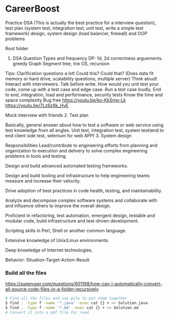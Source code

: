 # CareerBoost
Practice DSA (This is actually the best practice for a interview question), test plan (system test, integration test, unit test, write a simple test framework) design, system design (load balancer, firewall) and OOP problems

Root folder

1. DSA
   Question Types and frequency
    DP: 1d, 2d correctness arguements. greedy
    Graph
    Segment tree, trie
    OS, recursion

 Tips:
 Clarification questions a lot! Could this? Could that? (Does data fit memory or hard drive, scalability questions, multiple server)
 Think aloud! Interact with interviewers.
 Talk before write.
 How would you unit test your code, come up with a test case and edge case. Run a test case loudly.
 End to end, integration, load and performance, security tests
 Know the time and space complexity
 Bug free
 https://youtu.be/ko-KkSmp-Lk
 https://youtu.be/7Lz6z9k_HvE

 Mock interview with friends
2. Test plan

Basically, general answer about how to test a software or web service using test knowledge from all angles.
Unit test, integration test, system test(end to end client side test, selenium for web APP) 
3. System design

Responsibilities
Lead/contribute to engineering efforts from planning and organization to execution and delivery to solve complex engineering problems in tools and testing.

Design and build advanced automated testing frameworks.

Design and build tooling and infrastructure to help engineering teams measure and increase their velocity.

Drive adoption of best practices in code health, testing, and maintainability.

Analyze and decompose complex software systems and collaborate with and influence others to improve the overall design.

Proficient in refactoring, test automation, emergent design, testable and modular code, build infrastructure and test-driven development.

Scripting skills in Perl, Shell or another common language.

Extensive knowledge of Unix/Linux environments.

Deep knowledge of Internet technologies.



Behavior: Situation-Target-Action-Result



### Build all the files
https://superuser.com/questions/601198/how-can-i-automatically-convert-all-source-code-files-in-a-folder-recursively
```bash
# Find all the files and use pile to put them together
$ find . -type f -name '*.java' -exec cat {} + >> Solution.java
$ find . -type f -name '*.md' -exec cat {} + >> Solution.md
# Convert it into a pdf file for read
```

